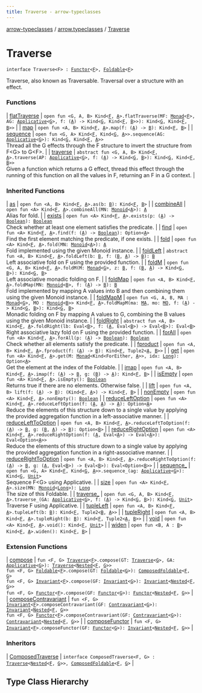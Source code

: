 ```yaml
---
title: Traverse - arrow-typeclasses
---
```


[arrow-typeclasses](../../index.html) / [arrow.typeclasses](../index.html) / [Traverse](./index.html)

# Traverse

`interface Traverse<F> : `[`Functor`](../-functor/index.html)`<`[`F`](index.html#F)`>, `[`Foldable`](../-foldable/index.html)`<`[`F`](index.html#F)`>`



Traverse, also known as Traversable. Traversal over a structure with an effect.

### Functions

| [flatTraverse](flat-traverse.html) | `open fun <G, A, B> Kind<`[`F`](index.html#F)`, `[`A`](flat-traverse.html#A)`>.flatTraverse(MF: `[`Monad`](../-monad/index.html)`<`[`F`](index.html#F)`>, AG: `[`Applicative`](../-applicative/index.html)`<`[`G`](flat-traverse.html#G)`>, f: (`[`A`](flat-traverse.html#A)`) -> Kind<`[`G`](flat-traverse.html#G)`, Kind<`[`F`](index.html#F)`, `[`B`](flat-traverse.html#B)`>>): Kind<`[`G`](flat-traverse.html#G)`, Kind<`[`F`](index.html#F)`, `[`B`](flat-traverse.html#B)`>>` |
| [map](map.html) | `open fun <A, B> Kind<`[`F`](index.html#F)`, `[`A`](map.html#A)`>.map(f: (`[`A`](map.html#A)`) -> `[`B`](map.html#B)`): Kind<`[`F`](index.html#F)`, `[`B`](map.html#B)`>` |
| [sequence](sequence.html) | `open fun <G, A> Kind<`[`F`](index.html#F)`, Kind<`[`G`](sequence.html#G)`, `[`A`](sequence.html#A)`>>.sequence(AG: `[`Applicative`](../-applicative/index.html)`<`[`G`](sequence.html#G)`>): Kind<`[`G`](sequence.html#G)`, Kind<`[`F`](index.html#F)`, `[`A`](sequence.html#A)`>>`<br>Thread all the G effects through the F structure to invert the structure from F&lt;G&gt; to G&lt;F&gt;. |
| [traverse](traverse.html) | `abstract fun <G, A, B> Kind<`[`F`](index.html#F)`, `[`A`](traverse.html#A)`>.traverse(AP: `[`Applicative`](../-applicative/index.html)`<`[`G`](traverse.html#G)`>, f: (`[`A`](traverse.html#A)`) -> Kind<`[`G`](traverse.html#G)`, `[`B`](traverse.html#B)`>): Kind<`[`G`](traverse.html#G)`, Kind<`[`F`](index.html#F)`, `[`B`](traverse.html#B)`>>`<br>Given a function which returns a G effect, thread this effect through the running of this function on all the values in F, returning an F in a G context. |

### Inherited Functions

| [as](../-functor/as.html) | `open fun <A, B> Kind<`[`F`](../-functor/index.html#F)`, `[`A`](../-functor/as.html#A)`>.as(b: `[`B`](../-functor/as.html#B)`): Kind<`[`F`](../-functor/index.html#F)`, `[`B`](../-functor/as.html#B)`>` |
| [combineAll](../-foldable/combine-all.html) | `open fun <A> Kind<`[`F`](../-foldable/index.html#F)`, `[`A`](../-foldable/combine-all.html#A)`>.combineAll(MN: `[`Monoid`](../-monoid/index.html)`<`[`A`](../-foldable/combine-all.html#A)`>): `[`A`](../-foldable/combine-all.html#A)<br>Alias for fold. |
| [exists](../-foldable/exists.html) | `open fun <A> Kind<`[`F`](../-foldable/index.html#F)`, `[`A`](../-foldable/exists.html#A)`>.exists(p: (`[`A`](../-foldable/exists.html#A)`) -> `[`Boolean`](https://kotlinlang.org/api/latest/jvm/stdlib/kotlin/-boolean/index.html)`): `[`Boolean`](https://kotlinlang.org/api/latest/jvm/stdlib/kotlin/-boolean/index.html)<br>Check whether at least one element satisfies the predicate. |
| [find](../-foldable/find.html) | `open fun <A> Kind<`[`F`](../-foldable/index.html#F)`, `[`A`](../-foldable/find.html#A)`>.find(f: (`[`A`](../-foldable/find.html#A)`) -> `[`Boolean`](https://kotlinlang.org/api/latest/jvm/stdlib/kotlin/-boolean/index.html)`): Option<`[`A`](../-foldable/find.html#A)`>`<br>Find the first element matching the predicate, if one exists. |
| [fold](../-foldable/fold.html) | `open fun <A> Kind<`[`F`](../-foldable/index.html#F)`, `[`A`](../-foldable/fold.html#A)`>.fold(MN: `[`Monoid`](../-monoid/index.html)`<`[`A`](../-foldable/fold.html#A)`>): `[`A`](../-foldable/fold.html#A)<br>Fold implemented using the given Monoid instance. |
| [foldLeft](../-foldable/fold-left.html) | `abstract fun <A, B> Kind<`[`F`](../-foldable/index.html#F)`, `[`A`](../-foldable/fold-left.html#A)`>.foldLeft(b: `[`B`](../-foldable/fold-left.html#B)`, f: (`[`B`](../-foldable/fold-left.html#B)`, `[`A`](../-foldable/fold-left.html#A)`) -> `[`B`](../-foldable/fold-left.html#B)`): `[`B`](../-foldable/fold-left.html#B)<br>Left associative fold on F using the provided function. |
| [foldM](../-foldable/fold-m.html) | `open fun <G, A, B> Kind<`[`F`](../-foldable/index.html#F)`, `[`A`](../-foldable/fold-m.html#A)`>.foldM(M: `[`Monad`](../-monad/index.html)`<`[`G`](../-foldable/fold-m.html#G)`>, z: `[`B`](../-foldable/fold-m.html#B)`, f: (`[`B`](../-foldable/fold-m.html#B)`, `[`A`](../-foldable/fold-m.html#A)`) -> Kind<`[`G`](../-foldable/fold-m.html#G)`, `[`B`](../-foldable/fold-m.html#B)`>): Kind<`[`G`](../-foldable/fold-m.html#G)`, `[`B`](../-foldable/fold-m.html#B)`>`<br>Left associative monadic folding on F. |
| [foldMap](../-foldable/fold-map.html) | `open fun <A, B> Kind<`[`F`](../-foldable/index.html#F)`, `[`A`](../-foldable/fold-map.html#A)`>.foldMap(MN: `[`Monoid`](../-monoid/index.html)`<`[`B`](../-foldable/fold-map.html#B)`>, f: (`[`A`](../-foldable/fold-map.html#A)`) -> `[`B`](../-foldable/fold-map.html#B)`): `[`B`](../-foldable/fold-map.html#B)<br>Fold implemented by mapping A values into B and then combining them using the given Monoid instance. |
| [foldMapM](../-foldable/fold-map-m.html) | `open fun <G, A, B, MA : `[`Monad`](../-monad/index.html)`<`[`G`](../-foldable/fold-map-m.html#G)`>, MO : `[`Monoid`](../-monoid/index.html)`<`[`B`](../-foldable/fold-map-m.html#B)`>> Kind<`[`F`](../-foldable/index.html#F)`, `[`A`](../-foldable/fold-map-m.html#A)`>.foldMapM(ma: `[`MA`](../-foldable/fold-map-m.html#MA)`, mo: `[`MO`](../-foldable/fold-map-m.html#MO)`, f: (`[`A`](../-foldable/fold-map-m.html#A)`) -> Kind<`[`G`](../-foldable/fold-map-m.html#G)`, `[`B`](../-foldable/fold-map-m.html#B)`>): Kind<`[`G`](../-foldable/fold-map-m.html#G)`, `[`B`](../-foldable/fold-map-m.html#B)`>`<br>Monadic folding on F by mapping A values to G, combining the B values using the given Monoid instance. |
| [foldRight](../-foldable/fold-right.html) | `abstract fun <A, B> Kind<`[`F`](../-foldable/index.html#F)`, `[`A`](../-foldable/fold-right.html#A)`>.foldRight(lb: Eval<`[`B`](../-foldable/fold-right.html#B)`>, f: (`[`A`](../-foldable/fold-right.html#A)`, Eval<`[`B`](../-foldable/fold-right.html#B)`>) -> Eval<`[`B`](../-foldable/fold-right.html#B)`>): Eval<`[`B`](../-foldable/fold-right.html#B)`>`<br>Right associative lazy fold on F using the provided function. |
| [forAll](../-foldable/for-all.html) | `open fun <A> Kind<`[`F`](../-foldable/index.html#F)`, `[`A`](../-foldable/for-all.html#A)`>.forAll(p: (`[`A`](../-foldable/for-all.html#A)`) -> `[`Boolean`](https://kotlinlang.org/api/latest/jvm/stdlib/kotlin/-boolean/index.html)`): `[`Boolean`](https://kotlinlang.org/api/latest/jvm/stdlib/kotlin/-boolean/index.html)<br>Check whether all elements satisfy the predicate. |
| [fproduct](../-functor/fproduct.html) | `open fun <A, B> Kind<`[`F`](../-functor/index.html#F)`, `[`A`](../-functor/fproduct.html#A)`>.fproduct(f: (`[`A`](../-functor/fproduct.html#A)`) -> `[`B`](../-functor/fproduct.html#B)`): Kind<`[`F`](../-functor/index.html#F)`, Tuple2<`[`A`](../-functor/fproduct.html#A)`, `[`B`](../-functor/fproduct.html#B)`>>` |
| [get](../-foldable/get.html) | `open fun <A> Kind<`[`F`](../-foldable/index.html#F)`, `[`A`](../-foldable/get.html#A)`>.get(M: `[`Monad`](../-monad/index.html)`<Kind<ForEither, `[`A`](../-foldable/get.html#A)`>>, idx: `[`Long`](https://kotlinlang.org/api/latest/jvm/stdlib/kotlin/-long/index.html)`): Option<`[`A`](../-foldable/get.html#A)`>`<br>Get the element at the index of the Foldable. |
| [imap](../-functor/imap.html) | `open fun <A, B> Kind<`[`F`](../-functor/index.html#F)`, `[`A`](../-functor/imap.html#A)`>.imap(f: (`[`A`](../-functor/imap.html#A)`) -> `[`B`](../-functor/imap.html#B)`, g: (`[`B`](../-functor/imap.html#B)`) -> `[`A`](../-functor/imap.html#A)`): Kind<`[`F`](../-functor/index.html#F)`, `[`B`](../-functor/imap.html#B)`>` |
| [isEmpty](../-foldable/is-empty.html) | `open fun <A> Kind<`[`F`](../-foldable/index.html#F)`, `[`A`](../-foldable/is-empty.html#A)`>.isEmpty(): `[`Boolean`](https://kotlinlang.org/api/latest/jvm/stdlib/kotlin/-boolean/index.html)<br>Returns true if there are no elements. Otherwise false. |
| [lift](../-functor/lift.html) | `open fun <A, B> lift(f: (`[`A`](../-functor/lift.html#A)`) -> `[`B`](../-functor/lift.html#B)`): (Kind<`[`F`](../-functor/index.html#F)`, `[`A`](../-functor/lift.html#A)`>) -> Kind<`[`F`](../-functor/index.html#F)`, `[`B`](../-functor/lift.html#B)`>` |
| [nonEmpty](../-foldable/non-empty.html) | `open fun <A> Kind<`[`F`](../-foldable/index.html#F)`, `[`A`](../-foldable/non-empty.html#A)`>.nonEmpty(): `[`Boolean`](https://kotlinlang.org/api/latest/jvm/stdlib/kotlin/-boolean/index.html) |
| [reduceLeftOption](../-foldable/reduce-left-option.html) | `open fun <A> Kind<`[`F`](../-foldable/index.html#F)`, `[`A`](../-foldable/reduce-left-option.html#A)`>.reduceLeftOption(f: (`[`A`](../-foldable/reduce-left-option.html#A)`, `[`A`](../-foldable/reduce-left-option.html#A)`) -> `[`A`](../-foldable/reduce-left-option.html#A)`): Option<`[`A`](../-foldable/reduce-left-option.html#A)`>`<br>Reduce the elements of this structure down to a single value by applying the provided aggregation function in a left-associative manner. |
| [reduceLeftToOption](../-foldable/reduce-left-to-option.html) | `open fun <A, B> Kind<`[`F`](../-foldable/index.html#F)`, `[`A`](../-foldable/reduce-left-to-option.html#A)`>.reduceLeftToOption(f: (`[`A`](../-foldable/reduce-left-to-option.html#A)`) -> `[`B`](../-foldable/reduce-left-to-option.html#B)`, g: (`[`B`](../-foldable/reduce-left-to-option.html#B)`, `[`A`](../-foldable/reduce-left-to-option.html#A)`) -> `[`B`](../-foldable/reduce-left-to-option.html#B)`): Option<`[`B`](../-foldable/reduce-left-to-option.html#B)`>` |
| [reduceRightOption](../-foldable/reduce-right-option.html) | `open fun <A> Kind<`[`F`](../-foldable/index.html#F)`, `[`A`](../-foldable/reduce-right-option.html#A)`>.reduceRightOption(f: (`[`A`](../-foldable/reduce-right-option.html#A)`, Eval<`[`A`](../-foldable/reduce-right-option.html#A)`>) -> Eval<`[`A`](../-foldable/reduce-right-option.html#A)`>): Eval<Option<`[`A`](../-foldable/reduce-right-option.html#A)`>>`<br>Reduce the elements of this structure down to a single value by applying the provided aggregation function in a right-associative manner. |
| [reduceRightToOption](../-foldable/reduce-right-to-option.html) | `open fun <A, B> Kind<`[`F`](../-foldable/index.html#F)`, `[`A`](../-foldable/reduce-right-to-option.html#A)`>.reduceRightToOption(f: (`[`A`](../-foldable/reduce-right-to-option.html#A)`) -> `[`B`](../-foldable/reduce-right-to-option.html#B)`, g: (`[`A`](../-foldable/reduce-right-to-option.html#A)`, Eval<`[`B`](../-foldable/reduce-right-to-option.html#B)`>) -> Eval<`[`B`](../-foldable/reduce-right-to-option.html#B)`>): Eval<Option<`[`B`](../-foldable/reduce-right-to-option.html#B)`>>` |
| [sequence_](../-foldable/sequence_.html) | `open fun <G, A> Kind<`[`F`](../-foldable/index.html#F)`, Kind<`[`G`](../-foldable/sequence_.html#G)`, `[`A`](../-foldable/sequence_.html#A)`>>.sequence_(ag: `[`Applicative`](../-applicative/index.html)`<`[`G`](../-foldable/sequence_.html#G)`>): Kind<`[`G`](../-foldable/sequence_.html#G)`, `[`Unit`](https://kotlinlang.org/api/latest/jvm/stdlib/kotlin/-unit/index.html)`>`<br>Sequence F&lt;G&gt; using Applicative. |
| [size](../-foldable/size.html) | `open fun <A> Kind<`[`F`](../-foldable/index.html#F)`, `[`A`](../-foldable/size.html#A)`>.size(MN: `[`Monoid`](../-monoid/index.html)`<`[`Long`](https://kotlinlang.org/api/latest/jvm/stdlib/kotlin/-long/index.html)`>): `[`Long`](https://kotlinlang.org/api/latest/jvm/stdlib/kotlin/-long/index.html)<br>The size of this Foldable. |
| [traverse_](../-foldable/traverse_.html) | `open fun <G, A, B> Kind<`[`F`](../-foldable/index.html#F)`, `[`A`](../-foldable/traverse_.html#A)`>.traverse_(GA: `[`Applicative`](../-applicative/index.html)`<`[`G`](../-foldable/traverse_.html#G)`>, f: (`[`A`](../-foldable/traverse_.html#A)`) -> Kind<`[`G`](../-foldable/traverse_.html#G)`, `[`B`](../-foldable/traverse_.html#B)`>): Kind<`[`G`](../-foldable/traverse_.html#G)`, `[`Unit`](https://kotlinlang.org/api/latest/jvm/stdlib/kotlin/-unit/index.html)`>`<br>Traverse F using Applicative. |
| [tupleLeft](../-functor/tuple-left.html) | `open fun <A, B> Kind<`[`F`](../-functor/index.html#F)`, `[`A`](../-functor/tuple-left.html#A)`>.tupleLeft(b: `[`B`](../-functor/tuple-left.html#B)`): Kind<`[`F`](../-functor/index.html#F)`, Tuple2<`[`B`](../-functor/tuple-left.html#B)`, `[`A`](../-functor/tuple-left.html#A)`>>` |
| [tupleRight](../-functor/tuple-right.html) | `open fun <A, B> Kind<`[`F`](../-functor/index.html#F)`, `[`A`](../-functor/tuple-right.html#A)`>.tupleRight(b: `[`B`](../-functor/tuple-right.html#B)`): Kind<`[`F`](../-functor/index.html#F)`, Tuple2<`[`A`](../-functor/tuple-right.html#A)`, `[`B`](../-functor/tuple-right.html#B)`>>` |
| [void](../-functor/void.html) | `open fun <A> Kind<`[`F`](../-functor/index.html#F)`, `[`A`](../-functor/void.html#A)`>.void(): Kind<`[`F`](../-functor/index.html#F)`, `[`Unit`](https://kotlinlang.org/api/latest/jvm/stdlib/kotlin/-unit/index.html)`>` |
| [widen](../-functor/widen.html) | `open fun <B, A : `[`B`](../-functor/widen.html#B)`> Kind<`[`F`](../-functor/index.html#F)`, `[`A`](../-functor/widen.html#A)`>.widen(): Kind<`[`F`](../-functor/index.html#F)`, `[`B`](../-functor/widen.html#B)`>` |

### Extension Functions

| [compose](../compose.html) | `fun <F, G> `[`Traverse`](./index.html)`<`[`F`](../compose.html#F)`>.compose(GT: `[`Traverse`](./index.html)`<`[`G`](../compose.html#G)`>, GA: `[`Applicative`](../-applicative/index.html)`<`[`G`](../compose.html#G)`>): `[`Traverse`](./index.html)`<`[`Nested`](../-nested.html)`<`[`F`](../compose.html#F)`, `[`G`](../compose.html#G)`>>`<br>`fun <F, G> `[`Foldable`](../-foldable/index.html)`<`[`F`](../compose.html#F)`>.compose(GT: `[`Foldable`](../-foldable/index.html)`<`[`G`](../compose.html#G)`>): `[`ComposedFoldable`](../-composed-foldable/index.html)`<`[`F`](../compose.html#F)`, `[`G`](../compose.html#G)`>`<br>`fun <F, G> `[`Invariant`](../-invariant/index.html)`<`[`F`](../compose.html#F)`>.compose(GF: `[`Invariant`](../-invariant/index.html)`<`[`G`](../compose.html#G)`>): `[`Invariant`](../-invariant/index.html)`<`[`Nested`](../-nested.html)`<`[`F`](../compose.html#F)`, `[`G`](../compose.html#G)`>>`<br>`fun <F, G> `[`Functor`](../-functor/index.html)`<`[`F`](../compose.html#F)`>.compose(GF: `[`Functor`](../-functor/index.html)`<`[`G`](../compose.html#G)`>): `[`Functor`](../-functor/index.html)`<`[`Nested`](../-nested.html)`<`[`F`](../compose.html#F)`, `[`G`](../compose.html#G)`>>` |
| [composeContravariant](../compose-contravariant.html) | `fun <F, G> `[`Invariant`](../-invariant/index.html)`<`[`F`](../compose-contravariant.html#F)`>.composeContravariant(GF: `[`Contravariant`](../-contravariant/index.html)`<`[`G`](../compose-contravariant.html#G)`>): `[`Invariant`](../-invariant/index.html)`<`[`Nested`](../-nested.html)`<`[`F`](../compose-contravariant.html#F)`, `[`G`](../compose-contravariant.html#G)`>>`<br>`fun <F, G> `[`Functor`](../-functor/index.html)`<`[`F`](../compose-contravariant.html#F)`>.composeContravariant(GF: `[`Contravariant`](../-contravariant/index.html)`<`[`G`](../compose-contravariant.html#G)`>): `[`Contravariant`](../-contravariant/index.html)`<`[`Nested`](../-nested.html)`<`[`F`](../compose-contravariant.html#F)`, `[`G`](../compose-contravariant.html#G)`>>` |
| [composeFunctor](../compose-functor.html) | `fun <F, G> `[`Invariant`](../-invariant/index.html)`<`[`F`](../compose-functor.html#F)`>.composeFunctor(GF: `[`Functor`](../-functor/index.html)`<`[`G`](../compose-functor.html#G)`>): `[`Invariant`](../-invariant/index.html)`<`[`Nested`](../-nested.html)`<`[`F`](../compose-functor.html#F)`, `[`G`](../compose-functor.html#G)`>>` |

### Inheritors

| [ComposedTraverse](../-composed-traverse/index.html) | `interface ComposedTraverse<F, G> : `[`Traverse`](./index.html)`<`[`Nested`](../-nested.html)`<`[`F`](../-composed-traverse/index.html#F)`, `[`G`](../-composed-traverse/index.html#G)`>>, `[`ComposedFoldable`](../-composed-foldable/index.html)`<`[`F`](../-composed-traverse/index.html#F)`, `[`G`](../-composed-traverse/index.html#G)`>` |




## Type Class Hierarchy

<canvas id="arrow.typeclasses-hierarchy-diagram"></canvas>
<script>
  drawNomNomlDiagram('arrow.typeclasses-hierarchy-diagram', 'arrow.typeclasses-diagram.nomnol')
</script>

